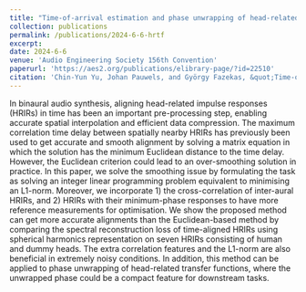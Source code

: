 ```yaml
---
title: "Time-of-arrival estimation and phase unwrapping of head-related transfer functions with integer linear programming"
collection: publications
permalink: /publications/2024-6-6-hrtf
excerpt:
date: 2024-6-6
venue: 'Audio Engineering Society 156th Convention'
paperurl: 'https://aes2.org/publications/elibrary-page/?id=22510'
citation: 'Chin-Yun Yu, Johan Pauwels, and György Fazekas, &quot;Time-of-arrival estimation and phase unwrapping of head-related transfer functions with integer linear programming&quot;, <i>Audio Engineering Society Convention 156</i>, June 2024.'
---
```

In binaural audio synthesis, aligning head-related impulse responses (HRIRs) in time has been an important pre-processing step, enabling accurate spatial interpolation and efficient data compression. The maximum correlation time delay between spatially nearby HRIRs has previously been used to get accurate and smooth alignment by solving a matrix equation in which the solution has the minimum Euclidean distance to the time delay. However, the Euclidean criterion could lead to an over-smoothing solution in practice. In this paper, we solve the smoothing issue by formulating the task as solving an integer linear programming problem equivalent to minimising an L1-norm. Moreover, we incorporate 1) the cross-correlation of inter-aural HRIRs, and 2) HRIRs with their minimum-phase responses to have more reference measurements for optimisation. We show the proposed method can get more accurate alignments than the Euclidean-based method by comparing the spectral reconstruction loss of time-aligned HRIRs using spherical harmonics representation on seven HRIRs consisting of human and dummy heads. The extra correlation features and the L1-norm are also beneficial in extremely noisy conditions. In addition, this method can be applied to phase unwrapping of head-related transfer functions, where the unwrapped phase could be a compact feature for downstream tasks.